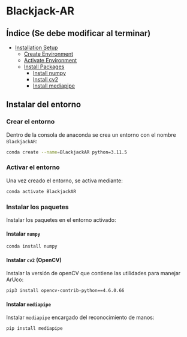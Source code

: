 # Blackjack-AR

## Índice (Se debe modificar al terminar)

- [Installation Setup](#instalar-del-entorno)
  - [Create Environment](#crear-el-entorno)
  - [Activate Environment](#activar-el-entorno)
  - [Install Packages](#instalar-los-paquetes)
    - [Install numpy](#instalar-numpy)
    - [Install cv2](#instalar-cv2-opencv)
    - [Install mediapipe](#instalar-mediapipe)

## Instalar del entorno

### Crear el entorno

Dentro de la consola de anaconda se crea un entorno con el nombre `BlackjackAR`:

```bash
conda create --name=BlackjackAR python=3.11.5
```

### Activar el entorno

Una vez creado el entorno, se activa mediante:

```bash
conda activate BlackjackAR
```

### Instalar los paquetes

Instalar los paquetes en el entorno activado:

#### Instalar `numpy`

```bash
conda install numpy
```

#### Instalar `cv2` (OpenCV)

Instalar la versión de openCV que contiene las utilidades para manejar ArUco:

```bash
pip3 install opencv-contrib-python==4.6.0.66
```

#### Instalar `mediapipe`

Instalar `mediapipe` encargado del reconocimiento de manos:

```bash
pip install mediapipe
```
